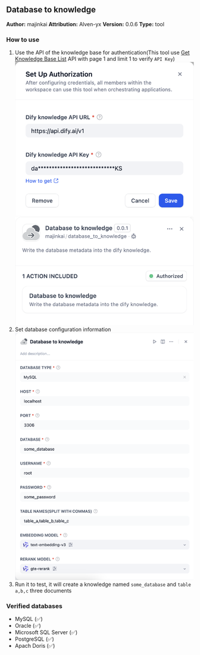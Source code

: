 ## Database to knowledge

**Author:** majinkai 
**Attribution:** Alven-yx
**Version:** 0.0.6
**Type:** tool

### How to use

1. Use the API of the knowledge base for authentication(This tool use [Get Knowledge Base List](https://docs.dify.ai/guides/knowledge-base/knowledge-and-documents-maintenance/maintain-dataset-via-api#get-knowledge-base-list) API with page 1 and limit 1 to verify `API Key`)
![](./_assets/auth.png)
![](./_assets/auth_success.png)
2. Set database configuration information
![](./_assets/config.png)
3. Run it to test, it will create a knowledge named `some_database` and `table a,b,c` three documents

### Verified databases
* MySQL (✅)
* Oracle (✅)
* Microsoft SQL Server (✅)
* PostgreSQL (✅)
* Apach Doris (✅)
